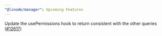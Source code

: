 ```yaml
---
"@linode/manager": Upcoming Features
---
```


Update the usePermissions hook to return consistent with the other queries ([#12617](https://github.com/linode/manager/pull/12617))
